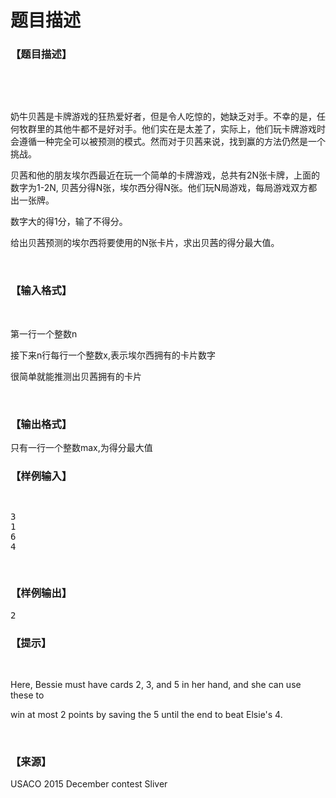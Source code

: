 # 题目描述


<h3>
【题目描述】
</h3>
<p>
<br/>
</p>
<p>
<br/>
</p>
<p>
奶牛贝茜是卡牌游戏的狂热爱好者，但是令人吃惊的，她缺乏对手。不幸的是，任何牧群里的其他牛都不是好对手。他们实在是太差了，实际上，他们玩卡牌游戏时会遵循一种完全可以被预测的模式。然而对于贝茜来说，找到赢的方法仍然是一个挑战。
</p>
<p>
贝茜和他的朋友埃尔西最近在玩一个简单的卡牌游戏，总共有2N张卡牌，上面的数字为1-2N, 贝茜分得N张，埃尔西分得N张。他们玩N局游戏，每局游戏双方都出一张牌。
</p>
<p>
数字大的得1分，输了不得分。
</p>
<p>
给出贝茜预测的埃尔西将要使用的N张卡片，求出贝茜的得分最大值。
</p>
<p>
<br/>
</p>
<h3>
【输入格式】
</h3>
<p>
<br/>
</p>
<p>
第一行一个整数n
</p>
<p>
接下来n行每行一个整数x,表示埃尔西拥有的卡片数字
</p>
<p>
很简单就能推测出贝茜拥有的卡片
</p>
<p>
<br/>
</p>
<h3>
【输出格式】
</h3>
<p>
只有一行一个整数max,为得分最大值
</p>
<h3>
【样例输入】
</h3>
<pre><p>
3
1
6
4
</p>
</pre>
<h3>
【样例输出】
</h3>
<pre>2</pre>
<h3>
【提示】
</h3>
<p>
<br/>
</p>
<p>
Here, Bessie must have cards 2, 3, and 5 in her hand, and she can use these to
</p>
<p>
win at most 2 points by saving the 5 until the end to beat Elsie&#39;s 4.
</p>
<p>
<br/>
</p>
<h3>
【来源】
</h3>
<p>
USACO 2015 December contest Sliver
</p>
